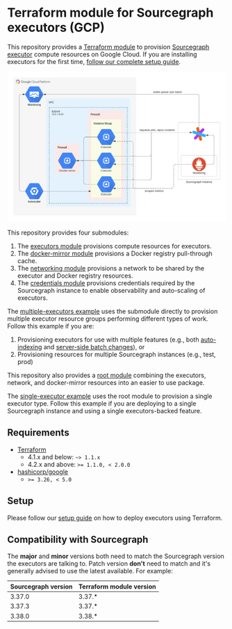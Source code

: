 # Terraform module for Sourcegraph executors (GCP)

This repository provides a [Terraform module](https://learn.hashicorp.com/tutorials/terraform/module-use?in=terraform/modules) to provision [Sourcegraph executor](https://sourcegraph.com/docs/admin/executors) compute resources on Google Cloud. If you are installing executors for the first time, [follow our complete setup guide](https://sourcegraph.com/docs/admin/executors/deploy_executors).

![Infrastructure overview](https://raw.githubusercontent.com/sourcegraph/terraform-google-executors/master/images/infrastructure.png)

This repository provides four submodules:

1. The [executors module](https://registry.terraform.io/modules/sourcegraph/executors/google/5.9.0/submodules/executors) provisions compute resources for executors.
2. The [docker-mirror module](https://registry.terraform.io/modules/sourcegraph/executors/google/5.9.0/submodules/docker-mirror) provisions a Docker registry pull-through cache.
3. The [networking module](https://registry.terraform.io/modules/sourcegraph/executors/google/5.9.0/submodules/networking) provisions a network to be shared by the executor and Docker registry resources.
4. The [credentials module](https://registry.terraform.io/modules/sourcegraph/executors/google/5.9.0/submodules/credentials) provisions credentials required by the Sourcegraph instance to enable observability and auto-scaling of executors.

The [multiple-executors example](https://github.com/sourcegraph/terraform-google-executors/blob/v5.9.0/examples/multiple-executors) uses the submodule directly to provision multiple executor resource groups performing different types of work. Follow this example if you are:
1. Provisioning executors for use with multiple features (e.g., both [auto-indexing](https://sourcegraph.com/docs/code_intelligence/explanations/auto_indexing) and [server-side batch changes](https://sourcegraph.com/docs/batch_changes/explanations/server_side)), or
2. Provisioning resources for multiple Sourcegraph instances (e.g., test, prod)

This repository also provides a [root module](https://registry.terraform.io/modules/sourcegraph/executors/google/5.9.0) combining the executors, network, and docker-mirror resources into an easier to use package.

The [single-executor example](https://github.com/sourcegraph/terraform-google-executors/blob/v5.9.0/examples/single-executor) uses the root module to provision a single executor type. Follow this example if you are deploying to a single Sourcegraph instance and using a single executors-backed feature.

## Requirements

- [Terraform](https://www.terraform.io/) 
  - 4.1.x and below: `~> 1.1.x`
  - 4.2.x and above: `>= 1.1.0, < 2.0.0`
- [hashicorp/google](https://registry.terraform.io/providers/hashicorp/google) 
  - `>= 3.26, < 5.0`

## Setup

Please follow our [setup guide](https://sourcegraph.com/docs/admin/executors/deploy_executors_terraform) on how to deploy
executors using Terraform.

## Compatibility with Sourcegraph

The **major** and **minor** versions both need to match the Sourcegraph version the executors are talking to. Patch version **don't** need to match and it's generally advised to use the latest available.
For example:

| **Sourcegraph version** | **Terraform module version** |
|-------------------------|------------------------------|
| 3.37.0                  | 3.37.\*                      |
| 3.37.3                  | 3.37.\*                      |
| 3.38.0                  | 3.38.\*                      |
